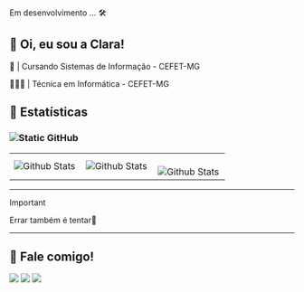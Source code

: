  Em desenvolvimento  ... 🛠
 
  💜 Oi, eu sou a Clara!
---

📓 | Cursando Sistemas de Informação - CEFET-MG

👩🏻‍💻 | Técnica em Informática - CEFET-MG

 👾 Estatísticas
---

### <img src="https://img.shields.io/static/v1?label=Overview&message=aabclara&color=7560D5&style=for-the-badge&logo=GitHub" alt="Static GitHub"> 

<table>
  <tr>
    <td>
      <img
        align="left"
        src="https://github-readme-stats.vercel.app/api?username=aabclara&theme=aura&show_icons=true&hide_border=true"
        alt="Github Stats"
      />
    </td>
    <td>
      <img
        align="left"
        src="https://github-readme-stats.vercel.app/api/top-langs/?username=aabclara&hide=html&layout=compact&theme=aura&hide_border=true"
        alt="Github Stats"
      />
    </td>
    <td>
      <br />
      <img
        align="left"
        src="https://github-readme-streak-stats.herokuapp.com/?user=aabclara&theme=aura&hide_border=true"
        alt="Github Stats"
      />
    </td>
  </tr>
</table>

---
> [!IMPORTANT]
> Errar também é tentar💜

---

🔮 Fale comigo!
---

<div> 
  <a href="https://instagram.com/aabclara" target="_blank"><img src="https://img.shields.io/badge/-Instagram-%23E4405F?style=for-the-badge&logo=instagram&logoColor=white" target="_blank"></a>
 <a href="https://discord.gg/aabclara" target="_blank"><img src="https://img.shields.io/badge/Discord-7289DA?style=for-the-badge&logo=discord&logoColor=white" target="_blank"></a> 
  <a href = "mailto:claram.miguelc03@gmail.com"><img src="https://img.shields.io/badge/-Gmail-%23333?style=for-the-badge&logo=gmail&logoColor=white" target="_blank"></a> 
  
</div>


